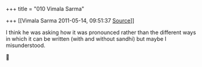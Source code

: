 +++
title = "010 Vimala Sarma"

+++
[[Vimala Sarma	2011-05-14, 09:51:37 [Source](https://groups.google.com/g/samskrita/c/OfasLQ7ntAY)]]



I think he was asking how it was pronounced rather than the different ways in which it can be written (with and without sandhi) but maybe I misunderstood.



